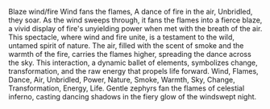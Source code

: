 Blaze wind/fire
Wind fans the flames,
A dance of fire in the air,
Unbridled, they soar.
As the wind sweeps through, it fans the flames into a fierce blaze, a vivid display of fire's unyielding power when met with the breath of the air. This spectacle, where wind and fire unite, is a testament to the wild, untamed spirit of nature. The air, filled with the scent of smoke and the warmth of the fire, carries the flames higher, spreading the dance across the sky. This interaction, a dynamic ballet of elements, symbolizes change, transformation, and the raw energy that propels life forward.
Wind, Flames, Dance, Air, Unbridled, Power, Nature, Smoke, Warmth, Sky, Change, Transformation, Energy, Life.
Gentle zephyrs fan the flames of celestial inferno, casting dancing shadows in the fiery glow of the windswept night.